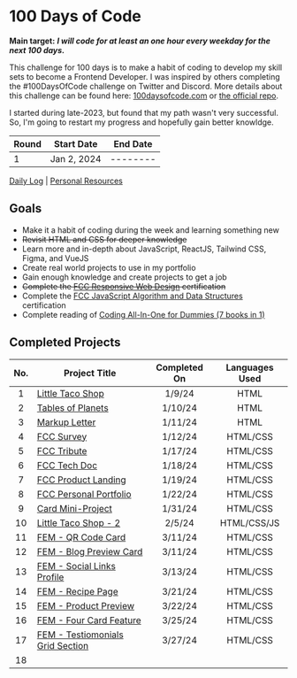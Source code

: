 # 100 Days of Code

**Main target:** ***I will code for at least an one hour every weekday for the next 100 days.***

This challenge for 100 days is to make a habit of coding to develop my skill sets to become a Frontend Developer. I was inspired by others completing the #100DaysOfCode challenge on Twitter and Discord. More details about this challenge can be found here: [100daysofcode.com](http://100daysofcode.com/ "100daysofcode.com") or [the official repo](https://github.com/Kallaway/100-days-of-code "the official repo").

I started during late-2023, but found that my path wasn't very successful. So, I'm going to restart my progress and hopefully gain better knowldge.

|Round |  Start Date | End Date |
| ------------ | ------------ | ------------ |
| 1 | Jan 2, 2024 | --------|

[Daily Log](https://github.com/kylecreate/100DaysOfCode/blob/main/r1-log.md) | [Personal Resources](https://github.com/kylecreate/100DaysOfCode/blob/main/resources.md)

## Goals
- Make it a habit of coding during the week and learning something new
- ~~Revisit HTML and CSS for deeper knowledge~~
- Learn more and in-depth about JavaScript, ReactJS, Tailwind CSS, Figma, and VueJS
- Create real world projects to use in my portfolio
- Gain enough knowledge and create projects to get a job
- ~~Complete the [FCC Responsive Web Design](https://www.freecodecamp.org/learn/2022/responsive-web-design/) certification~~
- Complete the [FCC JavaScript Algorithm and Data Structures](https://www.freecodecamp.org/learn/javascript-algorithms-and-data-structures-v8/) certification
- Complete reading of [Coding All-In-One for Dummies (7 books in 1)](https://www.dummies.com/book/technology/programming-web-design/coding/coding-all-in-one-for-dummies-281666/)

## Completed Projects

| No.  |  Project Title  |  Completed On | Languages Used
| :------------: | ------------ | :------------: | :------------: |
| 1  | [Little Taco Shop](https://github.com/kylecreate/LTS) | 1/9/24 | HTML |
| 2 | [Tables of Planets](https://github.com/kylecreate/TableOfPlanets) | 1/10/24 | HTML |
| 3 | [Markup Letter](https://github.com/kylecreate/MarkupLetter) | 1/11/24 | HTML |
| 4 | [FCC Survey](https://github.com/kylecreate/FCC-Survey) | 1/12/24 | HTML/CSS |
| 5 | [FCC Tribute](https://github.com/kylecreate/FCC-Tribute) | 1/17/24 | HTML/CSS |
| 6 | [FCC Tech Doc](https://github.com/kylecreate/FCC-TechDoc) | 1/18/24 | HTML/CSS |
| 7 | [FCC Product Landing](https://github.com/kylecreate/FCC-ProductLanding) | 1/19/24 | HTML/CSS |
| 8 | [FCC Personal Portfolio](https://github.com/kylecreate/FCC-Portfolio) | 1/22/24 | HTML/CSS |
| 9 | [Card Mini-Project](https://github.com/kylecreate/CardMiniProject) | 1/31/24 | HTML/CSS |
| 10 | [Little Taco Shop - 2](https://github.com/kylecreate/LTS2) | 2/5/24 | HTML/CSS/JS |
| 11 | [FEM - QR Code Card](https://github.com/kylecreate/QRCode)| 3/11/24 | HTML/CSS |
| 12 | [FEM - Blog Preview Card](https://github.com/kylecreate/BlogPreview) | 3/11/24 | HTML/CSS |
| 13 | [FEM - Social Links Profile](https://github.com/kylecreate/SocialLinks) | 3/13/24 | HTML/CSS |
| 14 | [FEM - Recipe Page](https://github.com/kylecreate/RecipePage) | 3/21/24  | HTML/CSS |
| 15 | [FEM - Product Preview](https://github.com/kylecreate/ProductPreview) | 3/22/24 | HTML/CSS |
| 16 | [FEM - Four Card Feature](https://github.com/kylecreate/FourCardFeature) | 3/25/24 | HTML/CSS |
| 17 | [FEM - Testiomonials Grid Section](https://github.com/kylecreate/TestimonialsGrid) | 3/27/24 | HTML/CSS |
| 18 | | | |